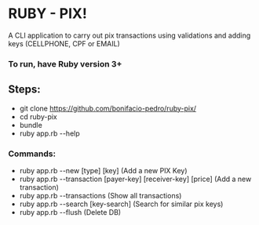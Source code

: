 # RUBY - PIX!
A CLI application to carry out pix transactions using validations and adding keys (CELLPHONE, CPF or EMAIL)

### To run, have Ruby version 3+

## Steps:
- git clone https://github.com/bonifacio-pedro/ruby-pix/
- cd ruby-pix
- bundle
- ruby app.rb --help

### Commands:
* ruby app.rb --new [type] [key] (Add a new PIX Key)
* ruby app.rb --transaction [payer-key] [receiver-key] [price] (Add a new transaction)
* ruby app.rb --transactions (Show all transactions)
* ruby app.rb --search [key-search] (Search for similar pix keys)
* ruby app.rb --flush (Delete DB)

